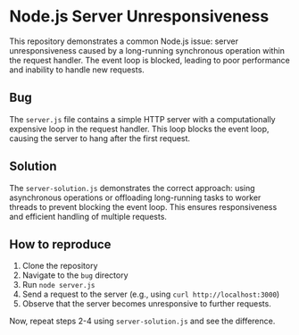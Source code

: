 # Node.js Server Unresponsiveness

This repository demonstrates a common Node.js issue: server unresponsiveness caused by a long-running synchronous operation within the request handler.  The event loop is blocked, leading to poor performance and inability to handle new requests.

## Bug

The `server.js` file contains a simple HTTP server with a computationally expensive loop in the request handler.  This loop blocks the event loop, causing the server to hang after the first request.

## Solution

The `server-solution.js` demonstrates the correct approach: using asynchronous operations or offloading long-running tasks to worker threads to prevent blocking the event loop. This ensures responsiveness and efficient handling of multiple requests.

## How to reproduce

1. Clone the repository
2. Navigate to the `bug` directory
3. Run `node server.js`
4. Send a request to the server (e.g., using `curl http://localhost:3000`)
5. Observe that the server becomes unresponsive to further requests.

Now, repeat steps 2-4 using `server-solution.js` and see the difference.